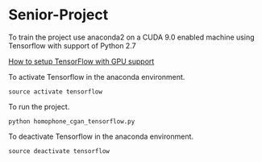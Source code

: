 # Senior-Project

To train the project use anaconda2 on a CUDA 9.0 enabled machine using Tensorflow with support of Python 2.7

[How to setup TensorFlow with GPU support](https://www.tensorflow.org/install/install_linux#tensorflow_gpu_support)

To activate Tensorflow in the anaconda environment.
```
source activate tensorflow
```

To run the project.
```
python homophone_cgan_tensorflow.py
```

To deactivate Tensorflow in the anaconda environment.
```
source deactivate tensorflow
```
